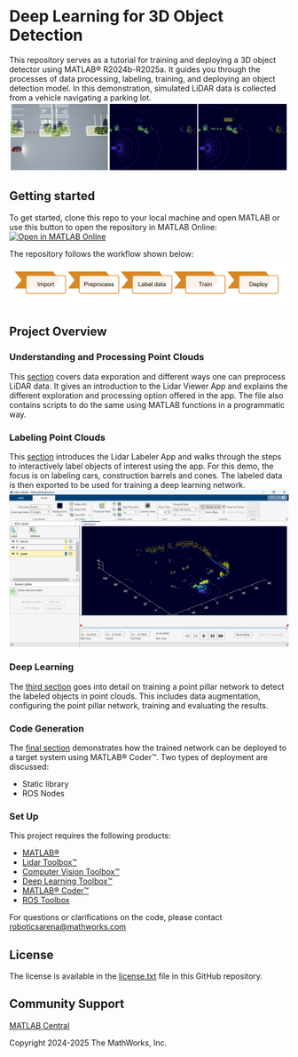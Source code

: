 # Deep Learning for 3D Object Detection

This repository serves as a tutorial for training and deploying a 3D object detector using MATLAB® R2024b-R2025a. It guides you through the processes of data processing, labeling, training, and deploying an object detection model. In this demonstration, simulated LiDAR data is collected from a vehicle navigating a parking lot.
![project overview](./images/scene-lidar-labels.png)

## Getting started

To get started, clone this repo to your local machine and open MATLAB or use this button to open the repository in MATLAB Online:
[![Open in MATLAB Online](https://www.mathworks.com/images/responsive/global/open-in-matlab-online.svg)](https://matlab.mathworks.com/open/github/v1?repo=​​https://github.com/mathworks-robotics/deep-learning-for-3D-object-detection​)

The repository follows the workflow shown below:
![workflow](./images/main-workflow.png)

## Project Overview

### Understanding and Processing Point Clouds

This [section](<./1. Import and Process>) covers data exporation and different ways one can preprocess LiDAR data. It gives an introduction to the Lidar Viewer App and explains the different exploration and processing option offered in the app. The file also contains scripts to do the same using MATLAB functions in a programmatic way. 

### Labeling Point Clouds

This [section](<./2. Labeling Point Clouds>) introduces the Lidar Labeler App and walks through the steps to interactively label objects of interest using the app. For this demo, the focus is on labeling cars, construction barrels and cones. The labeled data is then exported to be used for training a deep learning network.
![lidar labeler](./images/lidar-labeler.png)

### Deep Learning

The [third section](<./3. Deep Learning with Point Clouds - Training Object Detectors>) goes into detail on training a point pillar network to detect the labeled objects in point clouds. This includes data augmentation, configuring the point pillar network, training and evaluating the results.

### Code Generation

The [final section](<./4. Deploying 3D Object Detectors>) demonstrates how the trained network can be deployed to a target system using MATLAB® Coder™. Two types of deployment are discussed:
- Static library
- ROS Nodes

### Set Up

This project requires the following products:
- [MATLAB®](https://www.mathworks.com/products/matlab.html)
- [Lidar Toolbox™](https://www.mathworks.com/products/lidar.html)
- [Computer Vision Toolbox™](https://www.mathworks.com/products/computer-vision.html)
- [Deep Learning Toolbox™](https://www.mathworks.com/products/deep-learning.html)
- [MATLAB® Coder™](https://www.mathworks.com/products/matlab-coder.html)
- [ROS Toolbox](https://www.mathworks.com/products/ros.html)

For questions or clarifications on the code, please contact roboticsarena@mathworks.com


## License
The license is available in the [license.txt](license.txt) file in this GitHub repository.

## Community Support
[MATLAB Central](https://www.mathworks.com/matlabcentral/)

Copyright 2024-2025 The MathWorks, Inc.
